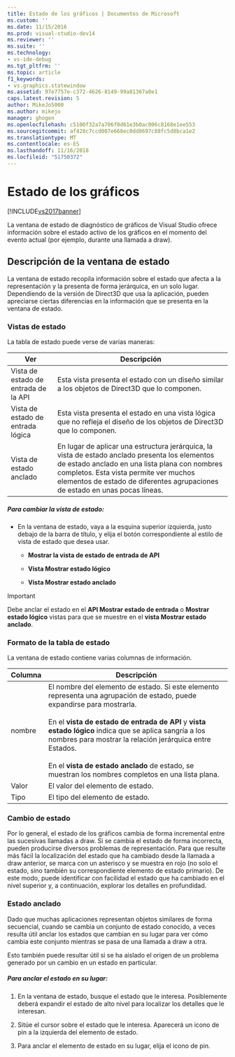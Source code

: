 ```yaml
---
title: Estado de los gráficos | Documentos de Microsoft
ms.custom: ''
ms.date: 11/15/2016
ms.prod: visual-studio-dev14
ms.reviewer: ''
ms.suite: ''
ms.technology:
- vs-ide-debug
ms.tgt_pltfrm: ''
ms.topic: article
f1_keywords:
- vs.graphics.statewindow
ms.assetid: 97e7757e-c372-4626-8149-99a81367a0e1
caps.latest.revision: 5
author: MikeJo5000
ms.author: mikejo
manager: ghogen
ms.openlocfilehash: c5100f32a7a706f0d61e3b0ac006c8168e1ee553
ms.sourcegitcommit: af428c7ccd007e668ec0dd8697c88fc5d8bca1e2
ms.translationtype: MT
ms.contentlocale: es-ES
ms.lasthandoff: 11/16/2018
ms.locfileid: "51750372"
---
```

# <a name="graphics-state"></a>Estado de los gráficos
[!INCLUDE[vs2017banner](../includes/vs2017banner.md)]

La ventana de estado de diagnóstico de gráficos de Visual Studio ofrece información sobre el estado activo de los gráficos en el momento del evento actual (por ejemplo, durante una llamada a draw).  
  
## <a name="understanding-the-state-window"></a>Descripción de la ventana de estado  
 La ventana de estado recopila información sobre el estado que afecta a la representación y la presenta de forma jerárquica, en un solo lugar. Dependiendo de la versión de Direct3D que usa la aplicación, pueden apreciarse ciertas diferencias en la información que se presenta en la ventana de estado.  
  
### <a name="state-views"></a>Vistas de estado  
 La tabla de estado puede verse de varias maneras:  
  
|Ver|Descripción|  
|----------|-----------------|  
|Vista de estado de entrada de la API|Esta vista presenta el estado con un diseño similar a los objetos de Direct3D que lo componen.|  
|Vista de estado de entrada lógica|Esta vista presenta el estado en una vista lógica que no refleja el diseño de los objetos de Direct3D que lo componen.|  
|Vista de estado anclado|En lugar de aplicar una estructura jerárquica, la vista de estado anclado presenta los elementos de estado anclado en una lista plana con nombres completos. Esta vista permite ver muchos elementos de estado de diferentes agrupaciones de estado en unas pocas líneas.|  
  
##### <a name="to-change-the-state-view"></a>Para cambiar la vista de estado:  
  
-   En la ventana de estado, vaya a la esquina superior izquierda, justo debajo de la barra de título, y elija el botón correspondiente al estilo de vista de estado que desea usar.  
  
    -   **Mostrar la vista de estado de entrada de API**  
  
    -   **Vista Mostrar estado lógico**  
  
    -   **Vista Mostrar estado anclado**  
  
> [!IMPORTANT]
>  Debe anclar el estado en el **API Mostrar estado de entrada** o **Mostrar estado lógico** vistas para que se muestre en el **vista Mostrar estado anclado**.  
  
### <a name="state-table-format"></a>Formato de la tabla de estado  
 La ventana de estado contiene varias columnas de información.  
  
|Columna|Descripción|  
|------------|-----------------|  
|nombre|El nombre del elemento de estado. Si este elemento representa una agrupación de estado, puede expandirse para mostrarla.<br /><br /> En el **vista de estado de entrada de API** y **vista estado lógico** indica que se aplica sangría a los nombres para mostrar la relación jerárquica entre Estados.<br /><br /> En el **vista de estado anclado** de estado, se muestran los nombres completos en una lista plana.|  
|Valor|El valor del elemento de estado.|  
|Tipo|El tipo del elemento de estado.|  
  
### <a name="changed-state"></a>Cambio de estado  
 Por lo general, el estado de los gráficos cambia de forma incremental entre las sucesivas llamadas a draw. Si se cambia el estado de forma incorrecta, pueden producirse diversos problemas de representación. Para que resulte más fácil la localización del estado que ha cambiado desde la llamada a draw anterior, se marca con un asterisco y se muestra en rojo (no solo el estado, sino también su correspondiente elemento de estado primario). De este modo, puede identificar con facilidad el estado que ha cambiado en el nivel superior y, a continuación, explorar los detalles en profundidad.  
  
### <a name="pinning-state"></a>Estado anclado  
 Dado que muchas aplicaciones representan objetos similares de forma secuencial, cuando se cambia un conjunto de estado conocido, a veces resulta útil anclar los estados que cambian en su lugar para ver cómo cambia este conjunto mientras se pasa de una llamada a draw a otra.  
  
 Esto también puede resultar útil si se ha aislado el origen de un problema generado por un cambio en un estado en particular.  
  
##### <a name="to-pin-state-in-place"></a>Para anclar el estado en su lugar:  
  
1.  En la ventana de estado, busque el estado que le interesa. Posiblemente deberá expandir el estado de alto nivel para localizar los detalles que le interesan.  
  
2.  Sitúe el cursor sobre el estado que le interesa. Aparecerá un icono de pin a la izquierda del elemento de estado.  
  
3.  Para anclar el elemento de estado en su lugar, elija el icono de pin.




